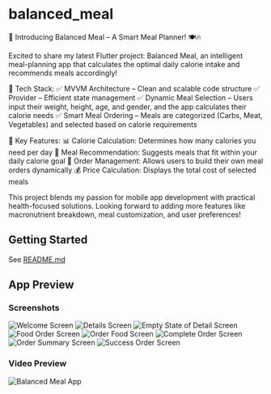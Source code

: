 # balanced_meal

🚀 Introducing Balanced Meal – A Smart Meal Planner! 🍽️🔥

Excited to share my latest Flutter project: Balanced Meal, an intelligent meal-planning app that calculates the optimal daily calorie intake and recommends meals accordingly!

🔧 Tech Stack:
✅ MVVM Architecture – Clean and scalable code structure
✅ Provider – Efficient state management
✅ Dynamic Meal Selection – Users input their weight, height, age, and gender, and the app calculates their calorie needs
✅ Smart Meal Ordering – Meals are categorized (Carbs, Meat, Vegetables) and selected based on calorie requirements

🎯 Key Features:
📊 Calorie Calculation: Determines how many calories you need per day
🍛 Meal Recommendation: Suggests meals that fit within your daily calorie goal
🛒 Order Management: Allows users to build their own meal orders dynamically
💰 Price Calculation: Displays the total cost of selected meals

This project blends my passion for mobile app development with practical health-focused solutions. Looking forward to adding more features like macronutrient breakdown, meal customization, and user preferences!

## Getting Started

See [README.md](README.md)

## App Preview

### Screenshots

![Welcome Screen](assets/app_preview/welcome_screen.png)
![Details Screen](assets/app_preview/detail_screen.png)
![Empty State of Detail Screen](assets/app_preview/empty_state_of_detail_screen.png)
![Food Order Screen](assets/app_preview/food_order_screen.png)
![Order Food Screen](assets/app_preview/order_food_state.png)
![Complete Order Screen](assets/app_preview/complete_order.png)
![Order Summary Screen](assets/app_preview/order_summary_screen.png)
![Success Order Screen](assets/app_preview/success_order.png)

### Video Preview

![Balanced Meal App](https://www.linkedin.com/posts/3mad-hany_flutter-mvvm-provider-activity-7298526398715985920-nepl?utm_source=social_share_send&utm_medium=member_desktop_web&rcm=ACoAAEYiYdgBj328EUsJOqokYrIsMJGEsVnCsrQ)
